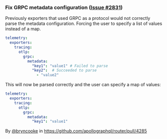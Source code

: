 ### Fix GRPC metadata configuration ([Issue #2831](https://github.com/apollographql/router/issues/2831))

Previously exporters that used GRPC as a protocol would not correctly parse the metadata configuration. Forcing the user to specify a list of values instead of a map.

```yaml
telemetry:
  exporters:
    tracing:
      otlp:
        grpc:
          metadata:
            "key1": "value1" # Failed to parse
            "key2":  # Succeeded to parse
              - "value2"
```
This will now be parsed correctly and the user can specify a map of values:

```yaml
telemetry:
  exporters:
    tracing:
      otlp:
        grpc:
          metadata:
            "key1": "value1"
```

By [@bryncooke](https://github.com/AUTHOR) in https://github.com/apollographql/router/pull/4285
